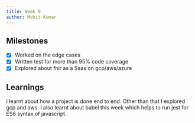 ```yaml
---
title: Week 9
author: Mohit Kumar
---
```


## Milestones
- [x] Worked on the edge cases
- [x] Written test for more than 95% code coverage
- [x] Explored about fhir as a Saas on gcp/aws/azure

## Learnings
I learnt about how a project is done end to end. Other than that I explored gcp and aws. I also learnt about babel this week which helps to run jest for ES6 syntax of javascript. 
